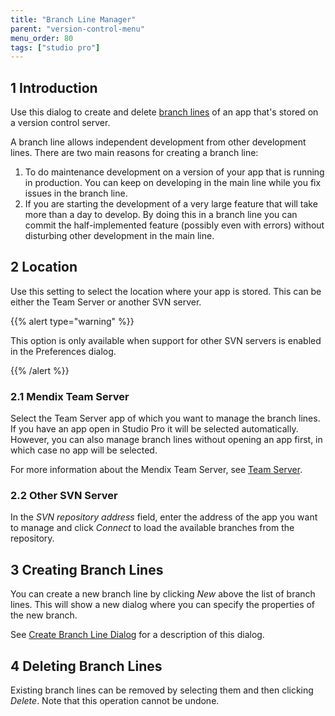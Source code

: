 ```yaml
---
title: "Branch Line Manager"
parent: "version-control-menu"
menu_order: 80
tags: ["studio pro"]
---
```


## 1 Introduction

Use this dialog to create and delete [branch lines](version-control#branches) of an app that's stored on a version control server.

A branch line allows independent development from other development lines. There are two main reasons for creating a branch line:
1. To do maintenance development on a version of your app that is running in production. You can keep on developing in the main line while you fix issues in the branch line.
2. If you are starting the development of a very large feature that will take more than a day to develop. By doing this in a branch line you can commit the half-implemented feature (possibly even with errors) without disturbing other development in the main line.

## 2 Location

Use this setting to select the location where your app is stored. This can be either the Team Server or another SVN server.

{{% alert type="warning" %}}

This option is only available when support for other SVN servers is enabled in the Preferences dialog.

{{% /alert %}}

### 2.1 Mendix Team Server

Select the Team Server app of which you want to manage the branch lines. If you have an app open in Studio Pro it will be selected automatically. However, you can also manage branch lines without opening an app first, in which case no app will be selected.

For more information about the Mendix Team Server, see [Team Server](/developerportal/develop/team-server).

### 2.2 Other SVN Server

In the *SVN repository address* field, enter the address of the app you want to manage and click *Connect* to load the available branches from the repository.

## 3 Creating Branch Lines

You can create a new branch line by clicking *New* above the list of branch lines. This will show a new dialog where you can specify the properties of the new branch.

See [Create Branch Line Dialog](create-branch-line-dialog) for a description of this dialog.

## 4 Deleting Branch Lines

Existing branch lines can be removed by selecting them and then clicking *Delete*. Note that this operation cannot be undone.
